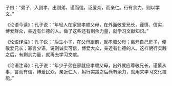 子曰：“弟子，入则孝，出则弟，谨而信，泛爱众，而亲仁。行有余力，则以学文。”

《论语今读》：孔子说：“年轻人在家里孝顺父母，在外面敬爱兄长，谨慎、信实，博爱群众，亲近有仁德的人。做了这些还有剩余力量，就学习文献知识。”

《论语译注》：孔子说：“后生小子，在父母跟前，就孝顺父母；离开自己房子，便敬爱兄长；寡言少语，说则诚实可信，博爱大众，亲近有仁德的人。这样躬行实践之后，有剩余力量，就再去学习文献。  

《论语注译》：孔子说：“年少子弟在家就应孝顺父母，出外就应尊敬兄长，谨慎从事，言而有信，博爱民众，亲近仁人，躬行实践之后尚有余力，就用来学习文化技能。”

